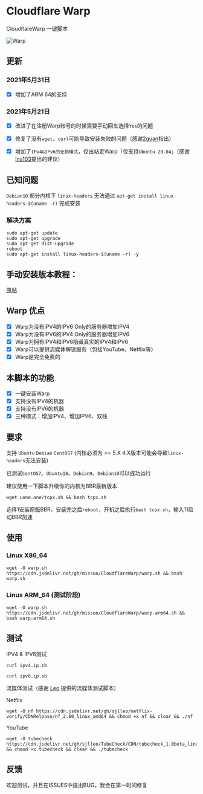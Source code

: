 # Cloudflare Warp
CloudflareWarp 一键脚本

![Warp](https://cdn.luotianyi.vc/wp-content/uploads/2021-02-04_21-05-50.jpg)

## 更新
### 2021年5月31日
- [x] 增加了ARM 64的支持

### 2021年5月21日
- [x] 改进了在注册Warp账号的时候需要手动回车选择`Yes`的问题
- [x] 修复了没有`wget`、`curl`可能导致安装失败的问题（感谢[2guan](https://github.com/2guan)指出）
- [x] 增加了`IPv4&IPv6的无损模式`，仅出站走Warp「仅支持`Ubuntu 20.04`」（感谢[lns103](https://github.com/lns103)提出的建议）


## 已知问题
`Debian10` 部分内核下 `linux-headers` 无法通过 `apt-get install linux-headers-$(uname -r)` 完成安装 
### 解决方案
```
sudo apt-get update
sudo apt-get upgrade
sudo apt-get dist-upgrade
reboot
sudo apt-get install linux-headers-$(uname -r) -y
```

## 手动安装版本教程：
[原帖](https://luotianyi.vc/5252.html)

## Warp 优点
- [x] Warp为没有IPV4的IPV6 Only的服务器增加IPV4
- [x] Warp为没有IPV6的IPV4 Only的服务器增加IPV6
- [x] Warp为拥有IPV4和IPV6隐藏真实的IPV4和IPV6
- [x] Warp可以提供流媒体解锁服务（包括YouTube、Netflix等）
- [x] Warp是完全免费的

## 本脚本的功能
- [x] 一键安装Warp
- [x] 支持没有IPV4的机器
- [x] 支持没有IPV6的机器
- [x] 三种模式：增加IPV4、增加IPV6、双栈

## 要求 
支持 `Ubuntu` `Debian` `CentOS7` (内核必须为 >= 5.X  4.X版本可能会导致`linux-headers`无法安装)

已测试`CentOS7`、`Ubuntu18`、`Debian9`、`Debian10`可以成功运行

建议使用一下脚本升级你的内核为BBR最新版本
```shell
wget uone.one/tcpx.sh && bash tcpx.sh
```
选择1安装原版BBR，安装完之后`reboot`，开机之后执行`bash tcpx.sh`，输入11启动BBR加速

## 使用
### Linux X86_64
```shell
wget -O warp.sh https://cdn.jsdelivr.net/gh/missuo/CloudflareWarp/warp.sh && bash warp.sh
```
### Linux ARM_64 (测试阶段)
```
wget -O warp.sh https://cdn.jsdelivr.net/gh/missuo/CloudflareWarp/warp-arm64.sh && bash warp-arm64.sh
```

## 测试
IPV4 & IPV6测试
```shell
curl ipv4.ip.sb
```
```shell
curl ipv6.ip.sb
```

流媒体测试（感谢  [Leo](https://github.com/sjlleo/) 提供的流媒体测试脚本） 

Netflix
```shell
wget -O nf https://cdn.jsdelivr.net/gh/sjlleo/netflix-verify/CDNRelease/nf_2.60_linux_amd64 && chmod +x nf && clear && ./nf
```
YouTube
```shell
wget -O tubecheck https://cdn.jsdelivr.net/gh/sjlleo/TubeCheck/CDN/tubecheck_1.0beta_linux_amd64 && chmod +x tubecheck && clear && ./tubecheck
```


## 反馈
欢迎测试，并且在ISSUES中提出BUG，我会在第一时间修复
